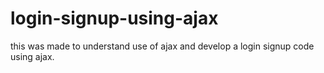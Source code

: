 # login-signup-using-ajax
this was made to understand use of ajax and develop a login signup code using ajax.
